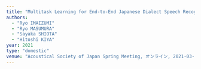 ```yaml
---
title: "Multitask Learning for End-to-End Japanese Dialect Speech Recognition and Dialect Identification"
authors:
  - "Ryo IMAIZUMI"
  - "Ryo MASUMURA"
  - "Sayaka SHIOTA"
  - "Hitoshi KIYA"
year: 2021
type: "domestic"
venue: "Acoustical Society of Japan Spring Meeting, オンライン, 2021-03-11."
---
```

